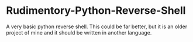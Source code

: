 # Rudimentory-Python-Reverse-Shell
A very basic python reverse shell. This could be far better, but it is an older project of mine and it should be written in another language. 
